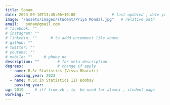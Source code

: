 ```yaml
---
title: Sonam                   
date: 2023-09-10T13:45:06+10:00                # last updated , date you change
image: "/assets/images/student/Priya Mondal.jpg"   # relative path 
email:   sonam@gmail.com
# facebook: ""        
# instagram: ""
# linkedin: ""      # to addd uncomment like above
# github: ""              
# twitter: ""
# youtube: ""
# mobile: ""     # phone no
description: ""        # for meta description
degrees:               # change if apply
  - name: B.Sc Statistics (Visva-Bharati)            
    passing_year: 2023
  - name: M.Sc in Statistics IIT Bombay
    passing_year:  
ug: 2019     # iff from vb , to  be used for alumni , student page
working: ""
---
```


